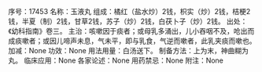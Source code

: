 序号：17453
名称：玉液丸
组成：橘红（盐水炒）2钱，枳实（炒）2钱，桔梗2钱，半夏（制）2钱，甘草2钱，苏子（炒）2钱，白茯卜子（炒）2钱。
出处：《幼科指南》卷三。
主治：咳嗽因于痰者；或母乳多涌出，儿小吞咽不及，呛出而成痰嗽者；或因儿啼声未息，气未平，即与乳食，气逆而嗽者，此乳夹痰而嗽也。
加减：None
功效：None
用法用量：白汤送下。
制备方法：上为末，神曲糊为丸。
临床应用：None
各家论述：None
用药禁忌：None
附注：None
